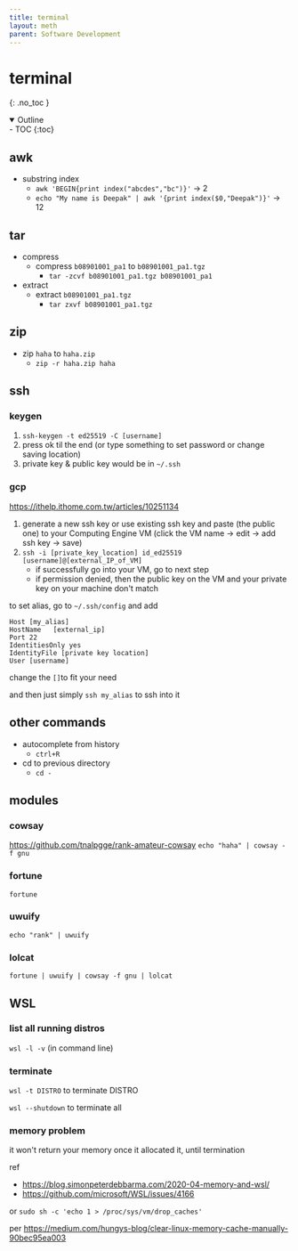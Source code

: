 ```yaml
---
title: terminal
layout: meth
parent: Software Development
---
```

# terminal
{: .no_toc }

<details open markdown="block">
  <summary>
    Outline
  </summary>
- TOC
{:toc}
</details>

## awk
- substring index
	- `awk 'BEGIN{print index("abcdes","bc")}'` → 2
	- `echo "My name is Deepak" | awk '{print index($0,"Deepak")}'` → 12


## tar
- compress
	- compress `b08901001_pa1` to `b08901001_pa1.tgz`
		- `tar -zcvf b08901001_pa1.tgz b08901001_pa1`
- extract
	- extract `b08901001_pa1.tgz`
		- `tar zxvf b08901001_pa1.tgz`

## zip
- zip `haha` to `haha.zip`
	- `zip -r haha.zip haha`

## ssh
### keygen
1. `ssh-keygen -t ed25519 -C [username]`
2. press ok til the end (or type something to set password or change saving location)
3. private key & public key would be in `~/.ssh`

### gcp
https://ithelp.ithome.com.tw/articles/10251134

1. generate a new ssh key or use existing ssh key and paste (the public one) to your Computing Engine VM (click the VM name → edit → add ssh key → save)
3. `ssh -i [private_key_location] id_ed25519 [username]@[external_IP_of_VM]`
	- if successfully go into your VM, go to next step
	- if permission denied, then the public key on the VM and your private key on your machine don't match

to set alias, go to `~/.ssh/config` and add  
```
Host [my_alias]
HostName   [external_ip]
Port 22
IdentitiesOnly yes
IdentityFile [private key location]
User [username]
```
change the `[]`to fit your need

and then just simply `ssh my_alias` to ssh into it

## other commands
- autocomplete from history
	- `ctrl+R`
- cd to previous directory
	- `cd -`
		
## modules
### cowsay
https://github.com/tnalpgge/rank-amateur-cowsay
`echo "haha" | cowsay -f gnu`

### fortune
`fortune`

### uwuify
`echo "rank" | uwuify`

### lolcat
`fortune | uwuify | cowsay -f gnu | lolcat`

## WSL
### list all running distros
`wsl -l -v` (in command line)

### terminate
`wsl -t DISTRO` to terminate DISTRO

`wsl --shutdown` to terminate all

### memory problem
it won't return your memory once it allocated it, until termination

ref
- <https://blog.simonpeterdebbarma.com/2020-04-memory-and-wsl/>
- <https://github.com/microsoft/WSL/issues/4166>

or `sudo sh -c 'echo 1 > /proc/sys/vm/drop_caches'`

per <https://medium.com/hungys-blog/clear-linux-memory-cache-manually-90bec95ea003>